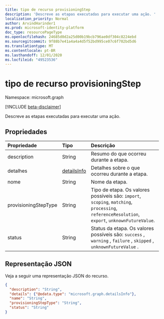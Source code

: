 ```yaml
---
title: tipo de recurso provisioningStep
description: 'Descreve as etapas executadas para executar uma ação. '
localization_priority: Normal
author: ArvindHarinder1
ms.prod: microsoft-identity-platform
doc_type: resourcePageType
ms.openlocfilehash: 24685d0d2a25d00b19bcb796ae0df304c8224ebd
ms.sourcegitcommit: 9f88b7e41a4a4a4d5f52bd995ce07c6f702bd5d6
ms.translationtype: MT
ms.contentlocale: pt-BR
ms.lasthandoff: 12/01/2020
ms.locfileid: "49523536"
---
```

# <a name="provisioningstep-resource-type"></a>tipo de recurso provisioningStep

Namespace: microsoft.graph

[!INCLUDE [beta-disclaimer](../../includes/beta-disclaimer.md)]

Descreve as etapas executadas para executar uma ação.

## <a name="properties"></a>Propriedades

| Propriedade     | Tipo        | Descrição |
|:-------------|:------------|:------------|
|description|String|Resumo do que ocorreu durante a etapa.|
|detalhes|[detailsInfo](detailsinfo.md)|Detalhes sobre o que ocorreu durante a etapa.|
|nome|String|Nome da etapa.|
|provisioningStepType|String| Tipo de etapa. Os valores possíveis são: `import`, `scoping`, `matching`, `processing`, `referenceResolution`, `export`, `unknownFutureValue`.|
|status|String| Status da etapa. Os valores possíveis são: `success` , `warning` ,  `failure` , `skipped` , `unknownFutureValue` .|

## <a name="json-representation"></a>Representação JSON

Veja a seguir uma representação JSON do recurso.

<!-- {
  "blockType": "resource",
  "optionalProperties": [

  ],
  "@odata.type": "microsoft.graph.provisioningStep",
  "baseType": null
}-->

```json
{
  "description": "String",
  "details": {"@odata.type": "microsoft.graph.detailsInfo"},
  "name": "String",
  "provisioningStepType": "String",
  "status": "String"
}
```

<!-- uuid: 16cd6b66-4b1a-43a1-adaf-3a886856ed98
2019-02-04 14:57:30 UTC -->
<!-- {
  "type": "#page.annotation",
  "description": "provisioningStep resource",
  "keywords": "",
  "section": "documentation",
  "tocPath": ""
}-->


